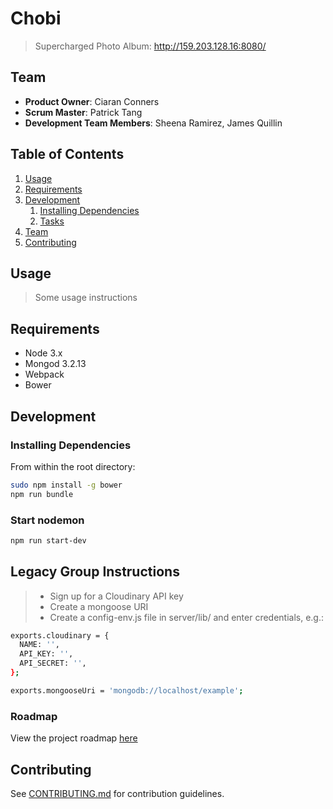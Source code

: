 # Chobi

> Supercharged Photo Album:
> http://159.203.128.16:8080/

## Team

  - __Product Owner__: Ciaran Conners
  - __Scrum Master__: Patrick Tang
  - __Development Team Members__: Sheena Ramirez, James Quillin

## Table of Contents

1. [Usage](#Usage)
1. [Requirements](#requirements)
1. [Development](#development)
    1. [Installing Dependencies](#installing-dependencies)
    1. [Tasks](#tasks)
1. [Team](#team)
1. [Contributing](#contributing)

## Usage

> Some usage instructions

## Requirements

- Node 3.x
- Mongod 3.2.13
- Webpack
- Bower


## Development

### Installing Dependencies

From within the root directory:

```sh
sudo npm install -g bower
npm run bundle
```

### Start nodemon

```sh
npm run start-dev
```

## Legacy Group Instructions

> - Sign up for a Cloudinary API key
> - Create a mongoose URI
> - Create a config-env.js file in server/lib/ and enter credentials, e.g.:

```sh
exports.cloudinary = {
  NAME: '',
  API_KEY: '',
  API_SECRET: '',
};

exports.mongooseUri = 'mongodb://localhost/example';
```

### Roadmap

View the project roadmap [here](https://github.com/hrr24-gallifrey/chobi/issues)


## Contributing

See [CONTRIBUTING.md](CONTRIBUTING.md) for contribution guidelines.
